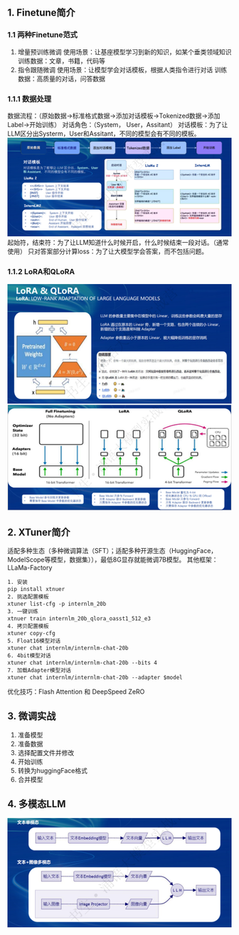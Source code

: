 ## 1. Finetune简介
### 1.1 两种Finetune范式
1. 增量预训练微调
使用场景：让基座模型学习到新的知识，如某个垂类领域知识
训练数据：文章，书籍，代码等
2. 指令跟随微调
使用场景：让模型学会对话模板，根据人类指令进行对话
训练数据：高质量的对话，问答数据
### 1.1.1 数据处理
数据流程：（原始数据->标准格式数据->添加对话模板->Tokenized数据->添加Label->开始训练）
对话角色：（System， User，Assitant）
对话模板：为了让LLM区分出Systerm，User和Assitant，不同的模型会有不同的模板。
![对话模板](./img/对话模板.png)
起始符，结束符：为了让LLM知道什么时候开启，什么时候结束一段对话。（通常使用<s></s>）
只对答案部分计算loss：为了让大模型学会答案，而不包括问题。
### 1.1.2 LoRA和QLoRA
![LoRA和QLoRA原理](./img/LoRA和QLoRA.png)
![LoRA和QLoRA原理](./img/LoRA和QLoRA_1.png)

## 2. XTuner简介
适配多种生态（多种微调算法（SFT）；适配多种开源生态（HuggingFace，ModelScope等模型，数据集）），最低8G显存就能微调7B模型。
其他框架：LLaMa-Factory
```
1. 安装
pip install xtnuer
2. 挑选配置模板
xtuner list-cfg -p internlm_20b
3. 一键训练
xtnuer train internlm_20b_qlora_oasst1_512_e3
4. 拷贝配置模板
xtuner copy-cfg 
5. Float16模型对话
xtuner chat internlm/internlm-chat-20b
6. 4bit模型对话
xtuner chat internlm/internlm-chat-20b --bits 4
7. 加载Adapter模型对话
xtuner chat internlm/internlm-chat-20b --adapter $model

```
优化技巧：Flash Attention 和 DeepSpeed ZeRO

## 3. 微调实战
1. 准备模型
2. 准备数据
3. 选择配置文件并修改
4. 开始训练
5. 转换为huggingFace格式
6. 合并模型
## 4. 多模态LLM
![多模态原理](./img/多模态原理.png)

